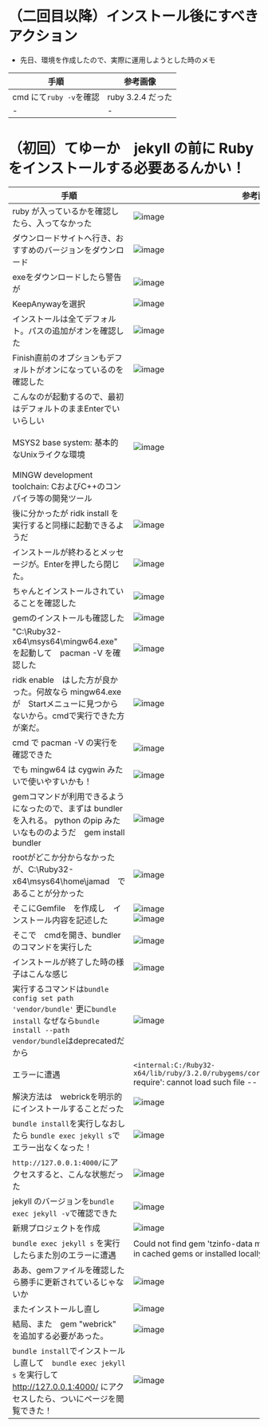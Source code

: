 <link rel="stylesheet" type="text/css" href="/assets/css/styles.css">

# （二回目以降）インストール後にすべきアクション
* 先日、環境を作成したので、実際に運用しようとした時のメモ

|手順|参考画像|
|-|-|
|cmd にて`ruby -v`を確認|ruby 3.2.4 だった|
|-|-|


# （初回）てゆーか　jekyll の前に Ruby をインストールする必要あるんかい！

|手順|参考画像|
|-|-|
|ruby が入っているかを確認したら、入ってなかった|![image](https://github.com/jamad/jamad.github.io/assets/949913/dc437b23-81ff-4f23-bc0b-b3155ae0b2ac)|
|ダウンロードサイトへ行き、おすすめのバージョンをダウンロード|![image](https://github.com/jamad/jamad.github.io/assets/949913/31bad4b1-6d26-4cae-a968-9fe2e2b1ba8f)|
|exeをダウンロードしたら警告が|![image](https://github.com/jamad/jamad.github.io/assets/949913/642d8693-305c-41f1-b477-d2cab9da4981)|
|KeepAnywayを選択|![image](https://github.com/jamad/jamad.github.io/assets/949913/fb40fda2-f80a-4a8a-9e11-d89b6dd3c47c)|
|インストールは全てデフォルト。パスの追加がオンを確認した|![image](https://github.com/jamad/jamad.github.io/assets/949913/27d42233-920e-4274-89c7-8e7fa8f1cda1)|
|Finish直前のオプションもデフォルトがオンになっているのを確認した|![image](https://github.com/jamad/jamad.github.io/assets/949913/b57bc822-3f27-4235-a5eb-d0232c30a0f4)|
|こんなのが起動するので、最初はデフォルトのままEnterでいいらしい <br><br>MSYS2 base system: 基本的なUnixライクな環境<br><br>MINGW development toolchain: CおよびC++のコンパイラ等の開発ツール|![image](https://github.com/jamad/jamad.github.io/assets/949913/50292012-c971-47fa-81b4-89902c9e8457)|
|後に分かったが ridk install を実行すると同様に起動できるようだ|![image](https://github.com/jamad/jamad.github.io/assets/949913/cf428a5d-ee0d-4a9f-b30a-c9450be80eb5)|
|インストールが終わるとメッセージが。Enterを押したら閉じた。|![image](https://github.com/jamad/jamad.github.io/assets/949913/2c337a3b-7201-4499-b2d6-594014d97068)|
|ちゃんとインストールされていることを確認した|![image](https://github.com/jamad/jamad.github.io/assets/949913/c2ff6be5-27ae-4bbd-a6b0-94b6eee43dd8)|
|gemのインストールも確認した|![image](https://github.com/jamad/jamad.github.io/assets/949913/67fa8bab-cf3d-4d68-8948-50c856303e4f)|
|"C:\Ruby32-x64\msys64\mingw64.exe"　を起動して　pacman -V を確認した|![image](https://github.com/jamad/jamad.github.io/assets/949913/ea52e651-b34d-481b-a50e-5b67213ad638)|
|ridk enable　はした方が良かった。何故なら mingw64.exe が　Startメニューに見つからないから。cmdで実行できた方が楽だ。|![image](https://github.com/jamad/jamad.github.io/assets/949913/69f2822a-3a4c-467f-93ed-27d59bdbdd88)|
|cmd で pacman -V の実行を確認できた|![image](https://github.com/jamad/jamad.github.io/assets/949913/fe55aef7-ca5f-4d3d-b712-474d56e435a2)|
|でも mingw64 は cygwin みたいで使いやすいかも！|![image](https://github.com/jamad/jamad.github.io/assets/949913/02b065a4-1f5f-409a-b3e9-dbaf8ae9b6b5)|
|gemコマンドが利用できるようになったので、まずは bundler を入れる。 python のpip みたいなもののようだ　gem install bundler|![image](https://github.com/jamad/jamad.github.io/assets/949913/5694505a-4a64-4bfa-a4e7-13128222f2cf)|
|rootがどこか分からなかったが、C:\Ruby32-x64\msys64\home\jamad　であることが分かった|![image](https://github.com/jamad/jamad.github.io/assets/949913/f9ee4fe0-ec4e-4a0a-b3a1-8e8057f3eb68)|
|そこにGemfile　を作成し　インストール内容を記述した|![image](https://github.com/jamad/jamad.github.io/assets/949913/915dfb15-1fd7-4e69-a6c2-b049734e5fa8) <br> ![image](https://github.com/jamad/jamad.github.io/assets/949913/b9987910-e7d7-4112-ab28-fd71da9349e4)|
|そこで　cmdを開き、bundler のコマンドを実行した|![image](https://github.com/jamad/jamad.github.io/assets/949913/0e7b00ed-bdf3-48c4-b255-c4c55bf2e40d)|
|インストールが終了した時の様子はこんな感じ　|![image](https://github.com/jamad/jamad.github.io/assets/949913/f8513b31-e3ec-48f8-a70d-bc8cfdcd9194)|
|実行するコマンドは`bundle config set path 'vendor/bundle'` 更に`bundle install` なぜなら`bundle install --path vendor/bundle`はdeprecatedだから|![image](https://github.com/jamad/jamad.github.io/assets/949913/d03b70c8-372e-4d39-ae6b-37ceb31061d8)|
|エラーに遭遇| `<internal:C:/Ruby32-x64/lib/ruby/3.2.0/rubygems/core_ext/kernel_require.rb>:38:in `require': cannot load such file -- webrick (LoadError)` |
|解決方法は　webrickを明示的にインストールすることだった |![image](https://github.com/jamad/jamad.github.io/assets/949913/a1569bbc-c50a-4ce2-9071-07974e5a1c52)|
|`bundle install`を実行しなおしたら `bundle exec jekyll s`でエラー出なくなった！|![image](https://github.com/jamad/jamad.github.io/assets/949913/fbb3aa29-d1a2-48e1-9dbe-cc0e7d4789d0)|
|`http://127.0.0.1:4000/`にアクセスすると、こんな状態だった|![image](https://github.com/jamad/jamad.github.io/assets/949913/ade23b5d-d21f-4a13-9774-eef744196c4c)|
|jekyll のバージョンを`bundle exec jekyll -v`で確認できた|![image](https://github.com/jamad/jamad.github.io/assets/949913/e6479c95-d687-4a6d-9a5e-3ea3a2e19ece)|
|新規プロジェクトを作成|![image](https://github.com/jamad/jamad.github.io/assets/949913/9c0847d1-c6cd-45d6-8c7f-18a9748c98af)|
|`bundle exec jekyll s` を実行したらまた別のエラーに遭遇|Could not find gem 'tzinfo-data mingw, x64_mingw, mswin, jruby' in cached gems or installed locally.|
|ああ、gemファイルを確認したら勝手に更新されているじゃないか|![image](https://github.com/jamad/jamad.github.io/assets/949913/fc48e5e1-129d-468f-a5b8-2d057cb5f187)|
|またインストールし直し|![image](https://github.com/jamad/jamad.github.io/assets/949913/f73b468b-46e2-4770-9eba-787f408af2da)|
|結局、また　gem "webrick"　を追加する必要があった。|![image](https://github.com/jamad/jamad.github.io/assets/949913/6ff5f39d-2704-450a-b6f7-e9cef025d851)|
|`bundle install`でインストールし直して　`bundle exec jekyll s` を実行して　http://127.0.0.1:4000/ にアクセスしたら、ついにページを閲覧できた！|![image](https://github.com/jamad/jamad.github.io/assets/949913/403fd1c7-ced8-4073-8373-2d80eb7681fe)|


